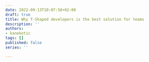 ```yaml
---
date: 2022-09-13T10:07:58+02:00
draft: true
title: Why T-Shaped developers is the best solution for teams
description: ''
authors:
- kanekotic
tags: []
published: false
series: ''

---
```

